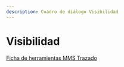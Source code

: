```yaml
---
description: Cuadro de diálogo Visibilidad
---
```


# Visibilidad

[Ficha de herramientas MMS Trazado](./)


